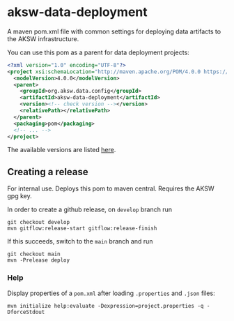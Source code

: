 # aksw-data-deployment
A maven pom.xml file with common settings for deploying data artifacts to the AKSW infrastructure.

You can use this pom as a parent for data deployment projects:

```xml
<?xml version="1.0" encoding="UTF-8"?>
<project xsi:schemaLocation="http://maven.apache.org/POM/4.0.0 https://maven.apache.org/xsd/maven-4.0.0.xsd" xmlns="http://maven.apache.org/POM/4.0.0" xmlns:xsi="http://www.w3.org/2001/XMLSchema-instance">
  <modelVersion>4.0.0</modelVersion>
  <parent>
    <groupId>org.aksw.data.config</groupId>
    <artifactId>aksw-data-deployment</artifactId>
    <version><!-- check version --></version>
    <relativePath></relativePath>
  </parent>
  <packaging>pom</packaging>
  <!-- ... -->
</project>
```

The available versions are listed [here](https://maven.aksw.org/archiva/#artifact/org.aksw.data.config/aksw-data-deployment).


## Creating a release

For internal use. Deploys this pom to maven central. Requires the AKSW gpg key.

In order to create a github release, on `develop` branch run

```
git checkout develop
mvn gitflow:release-start gitflow:release-finish
```

If this succeeds, switch to the `main` branch and run

```
git checkout main
mvn -Prelease deploy
```


### Help

Display properties of a `pom.xml` after loading `.properties` and `.json` files:
```
mvn initialize help:evaluate -Dexpression=project.properties -q -DforceStdout
```
